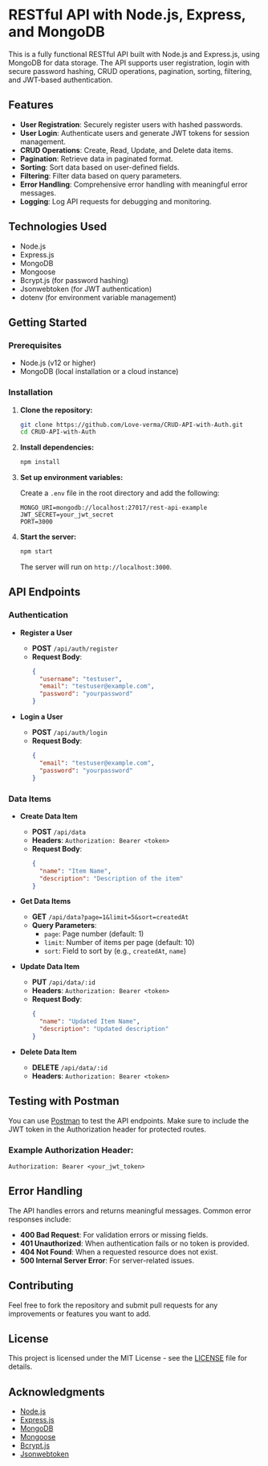 
# RESTful API with Node.js, Express, and MongoDB

This is a fully functional RESTful API built with Node.js and Express.js, using MongoDB for data storage. The API supports user registration, login with secure password hashing, CRUD operations, pagination, sorting, filtering, and JWT-based authentication.

## Features

- **User Registration**: Securely register users with hashed passwords.
- **User Login**: Authenticate users and generate JWT tokens for session management.
- **CRUD Operations**: Create, Read, Update, and Delete data items.
- **Pagination**: Retrieve data in paginated format.
- **Sorting**: Sort data based on user-defined fields.
- **Filtering**: Filter data based on query parameters.
- **Error Handling**: Comprehensive error handling with meaningful error messages.
- **Logging**: Log API requests for debugging and monitoring.

## Technologies Used

- Node.js
- Express.js
- MongoDB
- Mongoose
- Bcrypt.js (for password hashing)
- Jsonwebtoken (for JWT authentication)
- dotenv (for environment variable management)

## Getting Started

### Prerequisites

- Node.js (v12 or higher)
- MongoDB (local installation or a cloud instance)

### Installation

1. **Clone the repository:**

   ```bash
   git clone https://github.com/Love-verma/CRUD-API-with-Auth.git
   cd CRUD-API-with-Auth
   ```

2. **Install dependencies:**

   ```bash
   npm install
   ```

3. **Set up environment variables:**

   Create a `.env` file in the root directory and add the following:

   ```plaintext
   MONGO_URI=mongodb://localhost:27017/rest-api-example
   JWT_SECRET=your_jwt_secret
   PORT=3000
   ```

4. **Start the server:**

   ```bash
   npm start
   ```

   The server will run on `http://localhost:3000`.

## API Endpoints

### Authentication

- **Register a User**
  - **POST** `/api/auth/register`
  - **Request Body**:
    ```json
    {
      "username": "testuser",
      "email": "testuser@example.com",
      "password": "yourpassword"
    }
    ```

- **Login a User**
  - **POST** `/api/auth/login`
  - **Request Body**:
    ```json
    {
      "email": "testuser@example.com",
      "password": "yourpassword"
    }
    ```

### Data Items

- **Create Data Item**
  - **POST** `/api/data`
  - **Headers**: `Authorization: Bearer <token>`
  - **Request Body**:
    ```json
    {
      "name": "Item Name",
      "description": "Description of the item"
    }
    ```

- **Get Data Items**
  - **GET** `/api/data?page=1&limit=5&sort=createdAt`
  - **Query Parameters**:
    - `page`: Page number (default: 1)
    - `limit`: Number of items per page (default: 10)
    - `sort`: Field to sort by (e.g., `createdAt`, `name`)

- **Update Data Item**
  - **PUT** `/api/data/:id`
  - **Headers**: `Authorization: Bearer <token>`
  - **Request Body**:
    ```json
    {
      "name": "Updated Item Name",
      "description": "Updated description"
    }
    ```

- **Delete Data Item**
  - **DELETE** `/api/data/:id`
  - **Headers**: `Authorization: Bearer <token>`

## Testing with Postman

You can use [Postman](https://www.postman.com/) to test the API endpoints. Make sure to include the JWT token in the Authorization header for protected routes.

### Example Authorization Header:

```
Authorization: Bearer <your_jwt_token>
```

## Error Handling

The API handles errors and returns meaningful messages. Common error responses include:

- **400 Bad Request**: For validation errors or missing fields.
- **401 Unauthorized**: When authentication fails or no token is provided.
- **404 Not Found**: When a requested resource does not exist.
- **500 Internal Server Error**: For server-related issues.

## Contributing

Feel free to fork the repository and submit pull requests for any improvements or features you want to add.

## License

This project is licensed under the MIT License - see the [LICENSE](LICENSE) file for details.

## Acknowledgments

- [Node.js](https://nodejs.org/)
- [Express.js](https://expressjs.com/)
- [MongoDB](https://www.mongodb.com/)
- [Mongoose](https://mongoosejs.com/)
- [Bcrypt.js](https://github.com/kelektiv/node.bcrypt.js)
- [Jsonwebtoken](https://github.com/auth0/node-jsonwebtoken)
